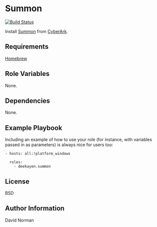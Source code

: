 Summon
=========

[![Build Status](https://travis-ci.org/deekayen/ansible-role-summon.svg?branch=master)](https://travis-ci.org/deekayen/ansible-role-summon)

Install [Summon](https://cyberark.github.io/summon/) from [CyberArk](https://github.com/cyberark).


Requirements
------------

[Homebrew](https://brew.sh)

Role Variables
--------------

None.

Dependencies
------------

None.

Example Playbook
----------------

Including an example of how to use your role (for instance, with variables passed in as parameters) is always nice for users too:

    - hosts: all:!platform_windows

      roles:
        - deekayen.summon

License
-------

BSD

Author Information
------------------

David Norman
